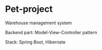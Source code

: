 # Pet-project
Warehouse management system

Backend part:
Model-View-Controller pattern

Stack: Spring Boot, Hibernate
